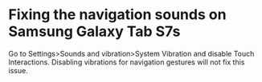 # Fixing the navigation sounds on Samsung Galaxy Tab S7s
Go to Settings>Sounds and vibration>System Vibration and disable Touch Interactions. Disabling vibrations for navigation gestures will not fix this issue.

